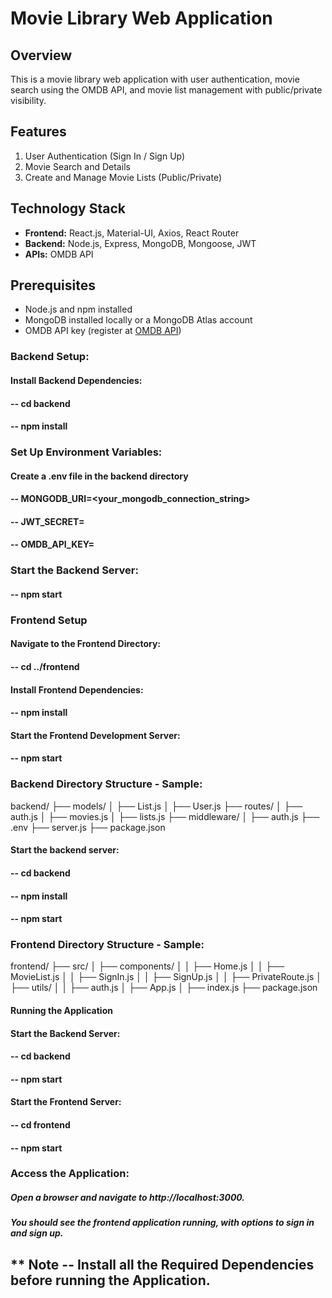 # Movie Library Web Application

## Overview

This is a movie library web application with user authentication, movie search using the OMDB API, and movie list management with public/private visibility.

## Features

1. User Authentication (Sign In / Sign Up)
2. Movie Search and Details
3. Create and Manage Movie Lists (Public/Private)

## Technology Stack

- **Frontend:** React.js, Material-UI, Axios, React Router
- **Backend:** Node.js, Express, MongoDB, Mongoose, JWT
- **APIs:** OMDB API

## Prerequisites

- Node.js and npm installed
- MongoDB installed locally or a MongoDB Atlas account
- OMDB API key (register at [OMDB API](http://www.omdbapi.com/))


### Backend Setup:
#### Install Backend Dependencies:
#### -- cd backend
#### -- npm install

### Set Up Environment Variables:
#### Create a .env file in the backend directory
#### -- MONGODB_URI=<your_mongodb_connection_string>
#### -- JWT_SECRET=<your-jwt-secret>
#### -- OMDB_API_KEY=<your-omdb-api-key>

### Start the Backend Server:
#### -- npm start

### Frontend Setup
#### Navigate to the Frontend Directory:
#### -- cd ../frontend

#### Install Frontend Dependencies:
#### -- npm install

#### Start the Frontend Development Server:
#### -- npm start

### Backend Directory Structure - Sample:

backend/
├── models/
│   ├── List.js
│   ├── User.js
├── routes/
│   ├── auth.js
│   ├── movies.js
│   ├── lists.js
├── middleware/
│   ├── auth.js
├── .env
├── server.js
├── package.json

#### Start the backend server:

#### -- cd backend
#### -- npm install
#### -- npm start

### Frontend Directory Structure - Sample:

frontend/
├── src/
│   ├── components/
│   │   ├── Home.js
│   │   ├── MovieList.js
│   │   ├── SignIn.js
│   │   ├── SignUp.js
│   │   ├── PrivateRoute.js
│   ├── utils/
│   │   ├── auth.js
│   ├── App.js
│   ├── index.js
├── package.json

#### Running the Application
#### Start the Backend Server:
#### -- cd backend
#### -- npm start

#### Start the Frontend Server:

#### -- cd frontend
#### -- npm start

### Access the Application:
##### Open a browser and navigate to http://localhost:3000. 
##### You should see the frontend application running, with options to sign in and sign up.

## ** Note -- Install all the Required Dependencies before running the Application.
